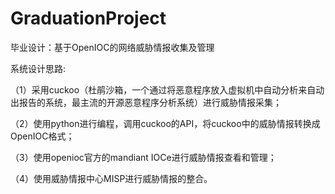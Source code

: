 # GraduationProject
毕业设计：基于OpenIOC的网络威胁情报收集及管理

系统设计思路:

（1）采用cuckoo（杜鹃沙箱，一个通过将恶意程序放入虚拟机中自动分析来自动出报告的系统，最主流的开源恶意程序分析系统）进行威胁情报采集；

（2）使用python进行编程，调用cuckoo的API，将cuckoo中的威胁情报转换成OpenIOC格式；

（3）使用openioc官方的mandiant IOCe进行威胁情报查看和管理；

（4）使用威胁情报中心MISP进行威胁情报的整合。
